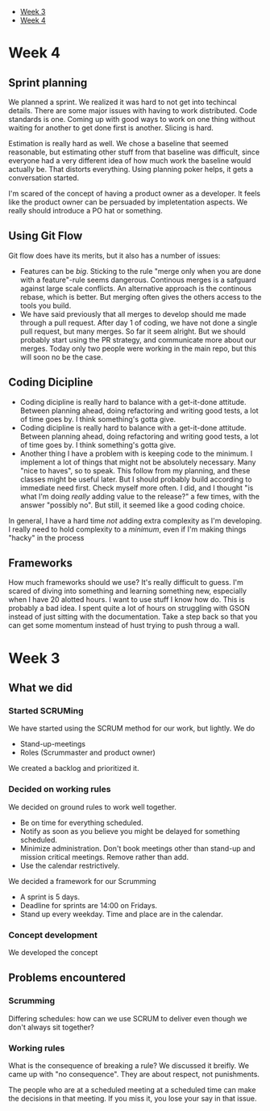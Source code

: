 * [Week 3](#week3)
* [Week 4](#week4)

# <a name="week4">Week 4</a>

Sprint planning
---------------

We planned a sprint. We realized it was hard to not get into techincal details. There are some major issues with having to work distributed. Code standards is one. Coming up with good ways to work on one thing without waiting for another to get done first is another. Slicing is hard.

Estimation is really hard as well. We chose a baseline that seemed reasonable, but estimating other stuff from that baseline was difficult, since everyone had a very different idea of how much work the baseline would actually be. That distorts everything. Using planning poker helps, it gets a conversation started.

I'm scared of the concept of having a product owner as a developer. It feels like the product owner can be persuaded by impletentation aspects. We really should introduce a PO hat or something.

Using Git Flow
--------------

Git flow does have its merits, but it also has a number of issues:

* Features can be *big*. Sticking to the rule "merge only when you are done with a feature"-rule seems dangerous. Continous merges is a safguard against large scale conflicts. An alternative approach is the continous rebase, which is better. But merging often gives the others access to the tools you build.
* We have said previously that all merges to develop should me made through a pull request. After day 1 of coding, we have not done a single pull request, but many merges. So far it seem alright. But we should probably start using the PR strategy, and communicate more about our merges. Today only two people were working in the main repo, but this will soon no be the case.

Coding Dicipline
---------------

* Coding dicipline is really hard to balance with a get-it-done attitude. Between planning ahead, doing refactoring and writing good tests, a lot of time goes by. I think something's gotta give.
* Coding dicipline is really hard to balance with a get-it-done attitude. Between planning ahead, doing refactoring and writing good tests, a lot of time goes by. I think something's gotta give.
* Another thing I have a problem with is keeping code to the minimum. I implement a lot of things that might not be absolutely necessary. Many "nice to haves", so to speak. This follow from my planning, and these classes might be useful later. But I should probably build according to immediate need first. Check myself more often. I did, and I thought "is what I'm doing *really* adding value to the release?" a few times, with the answer "possibly no". But still, it seemed like a good coding choice.

In general, I have a hard time *not* adding extra complexity as I'm developing. I really need to hold complexity to a *minimum*, even if I'm making things "hacky" in the process

Frameworks
----------

How much frameworks should we use? It's really difficult to guess. I'm scared of diving into something and learning something new, especially when I have 20 alotted hours. I want to use stuff I know how do. This is probably a bad idea. I spent quite a lot of hours on struggling with GSON instead of just sitting with the documentation. Take a step back so that you can get some momentum instead of hust trying to push throug a wall.

# <a name="week3">Week 3</a>

## What we did

### Started SCRUMing

We have started using the SCRUM method for our work, but lightly. We do

* Stand-up-meetings
* Roles (Scrummaster and product owner)

We created a backlog and prioritized it.

### Decided on working rules

We decided on ground rules to work well together.

* Be on time for everything scheduled.
* Notify as soon as you believe you might be delayed for something scheduled.
* Minimize administration. Don't book meetings other than stand-up and mission critical meetings. Remove rather than add.
* Use the calendar restrictively.

We decided a framework for our Scrumming

* A sprint is 5 days.
* Deadline for sprints are 14:00 on Fridays.
* Stand up every weekday. Time and place are in the calendar. 

### Concept development

We developed the concept

## Problems encountered

### Scrumming

Differing schedules: how can we use SCRUM to deliver even though we don't always sit together?

### Working rules

What is the consequence of breaking a rule? We discussed it breifly. We came up with "no consequence". They are about respect, not punishments. 

The people who are at a scheduled meeting at a scheduled time can make the decisions in that meeting. If you miss it, you lose your say in that issue.
